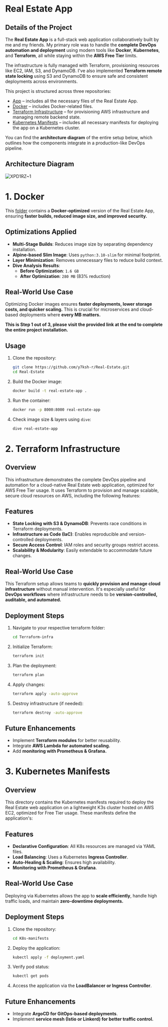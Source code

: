 # Real Estate App

## Details of the Project
The **Real Estate App** is a full-stack web application collaboratively built by me and my friends. My primary role was to handle the **complete DevOps automation and deployment** using modern tools like **Docker**, **Kubernetes**, and **Terraform**, all while staying within the **AWS Free Tier** limits.

The infrastructure is fully managed with Terraform, provisioning resources like EC2, IAM, S3, and DynamoDB. I've also implemented **Terraform remote state locking** using S3 and DynamoDB to ensure safe and consistent deployments across environments.

This project is structured across three repositories:
- [App](https://github.com/y7ksh-r/Real-Estate/tree/main/App) – includes all the necessary files of the Real Estate App.
- [Docker](https://github.com/y7ksh-r/Real-Estate/tree/main/Docker) – includes Docker-related files.
- [Terraform Infrastructure](https://github.com/y7ksh-r/Real-Estate/tree/main/Terraform-infra) – for provisioning AWS infrastructure and managing remote backend state.
- [Kubernetes Manifests](https://github.com/y7ksh-r/Real-Estate/tree/main/K8s-manifests) – includes all necessary manifests for deploying the app on a Kubernetes cluster.

You can find the **architecture diagram** of the entire setup below, which outlines how the components integrate in a production-like DevOps pipeline.

## Architecture Diagram
![XPD1RZ~1](https://github.com/user-attachments/assets/d306a927-31a4-46ca-8599-cfbbea27f43a)


# 1. Docker
This [folder](https://github.com/y7ksh-r/Real-Estate/tree/main/Docker) contains a **Docker-optimized** version of the Real Estate App, ensuring **faster builds, reduced image size, and improved security.**

## Optimizations Applied
- **Multi-Stage Builds**: Reduces image size by separating dependency installation.
- **Alpine-based Slim Image**: Uses `python:3.10-slim` for minimal footprint.
- **Layer Minimization**: Removes unnecessary files to reduce build context.
- **Dive Analysis Results**:
  - **Before Optimization**: `1.6 GB`
  - **After Optimization**: `280 MB` (83% reduction)

## Real-World Use Case
Optimizing Docker images ensures **faster deployments, lower storage costs, and quicker scaling.** This is crucial for microservices and cloud-based deployments where **every MB matters.**

**This is Step 1 out of 3, please visit the provided link at the end to complete the entire project installation.**

## Usage
1. Clone the repository:
   ```sh
   git clone https://github.com/y7ksh-r/Real-Estate.git
   cd Real-Estate
   ```
2. Build the Docker image:
   ```sh
   docker build -t real-estate-app .
   ```
3. Run the container:
   ```sh
   docker run -p 8000:8000 real-estate-app
   ```
4. Check image size & layers using `dive`:
   ```sh
   dive real-estate-app
   ```

# 2. Terraform Infrastructure

## Overview
This infrastructure demonstrates the complete DevOps pipeline and automation for a cloud-native Real Estate web application, optimized for AWS Free Tier usage. It uses Terraform to provision and manage scalable, secure cloud resources on AWS, including the following features:

## Features
- **State Locking with S3 & DynamoDB**: Prevents race conditions in Terraform deployments.
- **Infrastructure as Code (IaC)**: Enables reproducible and version-controlled deployments.
- **Secure Access Control**: IAM roles and security groups restrict access.
- **Scalability & Modularity**: Easily extendable to accommodate future changes.

## Real-World Use Case
This Terraform setup allows teams to **quickly provision and manage cloud infrastructure** without manual intervention. It's especially useful for **DevOps workflows** where infrastructure needs to be **version-controlled, auditable, and automated.**

## Deployment Steps
1. Navigate to your respective terraform folder:
   ```sh
   cd Terraform-infra
   ```
2. Initialize Terraform:
   ```sh
   terraform init
   ```
3. Plan the deployment:
   ```sh
   terraform plan
   ```
4. Apply changes:
   ```sh
   terraform apply -auto-approve
   ```
5. Destroy infrastructure (if needed):
   ```sh
   terraform destroy -auto-approve
   ```

## Future Enhancements
- Implement **Terraform modules** for better reusability.
- Integrate **AWS Lambda for automated scaling.**
- Add **monitoring with Prometheus & Grafana.**

# 3. Kubernetes Manifests

  ## Overview
This directory contains the Kubernetes manifests required to deploy the Real Estate web application on a lightweight K3s cluster hosted on AWS EC2, optimized for Free Tier usage. These manifests define the application's:

## Features
- **Declarative Configuration**: All K8s resources are managed via YAML files.
- **Load Balancing**: Uses a Kubernetes **Ingress Controller**.
- **Auto-Healing & Scaling**: Ensures high availability.
- **Monitoring with Prometheus & Grafana**.

## Real-World Use Case
Deploying via Kubernetes allows the app to **scale efficiently**, handle high traffic loads, and maintain **zero-downtime deployments.**

## Deployment Steps
1. Clone the repository:
   ```sh
   cd K8s-manifests
   ```
2. Deploy the application:
   ```sh
   kubectl apply -f deployment.yaml
   ```
3. Verify pod status:
   ```sh
   kubectl get pods
   ```
4. Access the application via the **LoadBalancer or Ingress Controller**.

## Future Enhancements
- Integrate **ArgoCD for GitOps-based deployments**.
- Implement **service mesh (Istio or Linkerd) for better traffic control.**
